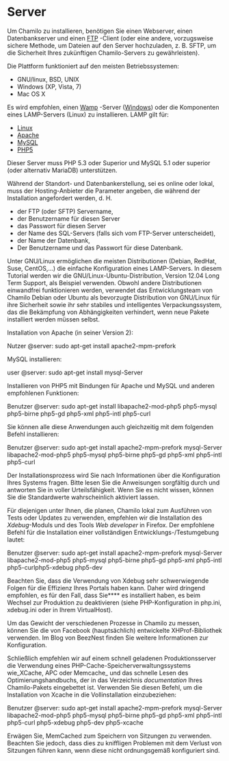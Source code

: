 # Server

Um Chamilo zu installieren, benötigen Sie einen Webserver, einen Datenbankserver und einen [FTP](http://fr.wikipedia.org/wiki/File_Transfer_Protocol) -Client \(oder eine andere, vorzugsweise sichere Methode, um Dateien auf den Server hochzuladen, z. B. SFTP, um die Sicherheit Ihres zukünftigen Chamilo-Servers zu gewährleisten\).

Die Plattform funktioniert auf den meisten Betriebssystemen:

* GNU/linux, BSD, UNIX
* Windows \(XP, Vista, 7\)
* Mac OS X

Es wird empfohlen, einen [Wamp](http://fr.wikipedia.org/wiki/WAMP) -Server \([Windows](http://fr.wikipedia.org/wiki/Microsoft_Windows)\) oder die Komponenten eines LAMP-Servers \(Linux\) zu installieren. LAMP gilt für:

* [Linux](http://fr.wikipedia.org/wiki/Linux)
* [Apache](http://fr.wikipedia.org/wiki/Apache_HTTP_Server)
* [MySQL](http://fr.wikipedia.org/wiki/MySQL)
* [PHP5](http://fr.wikipedia.org/wiki/PHP)

Dieser Server muss PHP 5.3 oder Superior und MySQL 5.1 oder superior \(oder alternativ MariaDB\) unterstützen.

Während der Standort- und Datenbankerstellung, sei es online oder lokal, muss der Hosting-Anbieter die Parameter angeben, die während der Installation angefordert werden, d. H.

* der FTP \(oder SFTP\) Servername,
* der Benutzername für diesen Server
* das Passwort für diesen Server
* der Name des SQL-Servers \(falls sich vom FTP-Server unterscheidet\),
* der Name der Datenbank,
* Der Benutzername und das Passwort für diese Datenbank.

Unter GNU/Linux ermöglichen die meisten Distributionen \(Debian, RedHat, Suse, CentOS,...\) die einfache Konfiguration eines LAMP-Servers. In diesem Tutorial werden wir die GNU/Linux-Ubuntu-Distribution, Version 12.04 Long Term Support, als Beispiel verwenden. Obwohl andere Distributionen einwandfrei funktionieren werden, verwendet das Entwicklungsteam von Chamilo Debian oder Ubuntu als bevorzugte Distribution von GNU/Linux für ihre Sicherheit sowie ihr sehr stabiles und intelligentes Verpackungssystem, das die Bekämpfung von Abhängigkeiten verhindert, wenn neue Pakete installiert werden müssen selbst.

Installation von Apache \(in seiner Version 2\):

Nutzer @server: sudo apt-get install apache2-mpm-prefork

MySQL installieren:

user @server: sudo apt-get install mysql-Server

Installieren von PHP5 mit Bindungen für Apache und MySQL und anderen empfohlenen Funktionen:

Benutzer @server: sudo apt-get install libapache2-mod-php5 php5-mysql php5-birne php5-gd php5-xml php5-intl php5-curl

Sie können alle diese Anwendungen auch gleichzeitig mit dem folgenden Befehl installieren:

Benutzer @server: sudo apt-get install apache2-mpm-prefork mysql-Server libapache2-mod-php5 php5-mysql php5-birne php5-gd php5-xml php5-intl php5-curl

Der Installationsprozess wird Sie nach Informationen über die Konfiguration Ihres Systems fragen. Bitte lesen Sie die Anweisungen sorgfältig durch und antworten Sie in voller Urteilsfähigkeit. Wenn Sie es nicht wissen, können Sie die Standardwerte wahrscheinlich aktiviert lassen.

Für diejenigen unter Ihnen, die planen, Chamilo lokal zum Ausführen von Tests oder Updates zu verwenden, empfehlen wir die Installation des _Xdebug_-Moduls und des Tools _Web developer_ in Firefox. Der empfohlene Befehl für die Installation einer vollständigen Entwicklungs-/Testumgebung lautet:

Benutzer @server: sudo apt-get install apache2-mpm-prefork mysql-Server libapache2-mod-php5 php5-mysql php5-birne php5-gd php5-xml php5-intl php5-curlphp5-xdebug php5-dev

Beachten Sie, dass die Verwendung von Xdebug sehr schwerwiegende Folgen für die Effizienz Ihres Portals haben kann. Daher wird dringend empfohlen, es für den Fall, dass Sie**** es installiert haben, es beim Wechsel zur Produktion zu deaktivieren \(siehe PHP-Konfiguration in php.ini, xdebug.ini oder in Ihrem VirtualHost\).

Um das Gewicht der verschiedenen Prozesse in Chamilo zu messen, können Sie die von Facebook (hauptsächlich\) entwickelte XHProf-Bibliothek verwenden. Im Blog von BeezNest finden Sie weitere Informationen zur Konfiguration.

Schließlich empfehlen wir auf einem schnell geladenen Produktionsserver die Verwendung eines PHP-Cache-Speicherverwaltungssystems wie_XCache, APC oder Memcache_ und das schnelle Lesen des Optimierungshandbuchs, der in das Verzeichnis _documentation_ Ihres Chamilo-Pakets eingebettet ist. Verwenden Sie diesen Befehl, um die Installation von Xcache in die Vollinstallation einzubeziehen:

Benutzer @server: sudo apt-get install apache2-mpm-prefork mysql-Server libapache2-mod-php5 php5-mysql php5-birne php5-gd php5-xml php5-intl php5-curl php5-xdebug php5-dev php5-xcache

Erwägen Sie, MemCached zum Speichern von Sitzungen zu verwenden. Beachten Sie jedoch, dass dies zu kniffligen Problemen mit dem Verlust von Sitzungen führen kann, wenn diese nicht ordnungsgemäß konfiguriert sind.